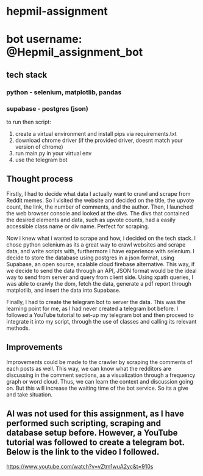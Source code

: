 # hepmil-assignment

# bot username: @Hepmil_assignment_bot

## tech stack

### python - selenium, matplotlib, pandas

### supabase - postgres (json)

to run then script:

1. create a virtual environment and install pips via requirements.txt
2. download chrome driver (if the provided driver, doesnt match your version of chrome)
3. run main.py in your virtual env
4. use the telegram bot

## Thought process

Firstly, I had to decide what data I actually want to crawl and scrape from Reddit memes. So I visited the website and decided on the title, the upvote count, the link, the number of comments, and the author. Then, I launched the web browser console and looked at the divs. The divs that contained the desired elements and data, such as upvote counts, had a easily accessible class name or div name. Perfect for scraping.

Now i knew what i wanted to scrape and how, i decided on the tech stack. I chose python selenium as its a great way to crawl websites and scrape data, and write scripts with, furthermore I have experience with selenium. I decide to store the database using postgres in a json format, using Supabase, an open source, scalable cloud firebase alternative. This way, if we decide to send the data through an API, JSON format would be the ideal way to send from server and query from client side. Using xpath queries, I was able to crawly the dom, fetch the data, generate a pdf report through matplotlib, and insert the data into Supabase.

Finally, I had to create the telegram bot to server the data. This was the learning point for me, as I had never created a telegram bot before. I followed a YouTube tutorial to set-up my telegram bot and then proceed to integrate it into my script, through the use of classes and calling its relevant methods.

## Improvements

Improvements could be made to the crawler by scraping the comments of each posts as well. This way, we can know what the redditors are discussing in the comment sections, as a visualization through a frequency graph or word cloud. Thus, we can learn the context and discussion going on. But this will increase the waiting time of the bot service. So its a give and take situation.

## AI was not used for this assignment, as I have performed such scripting, scraping and database setup before. However, a YouTube tutorial was followed to create a telegram bot. Below is the link to the video I followed.

https://www.youtube.com/watch?v=vZtm1wuA2yc&t=910s
